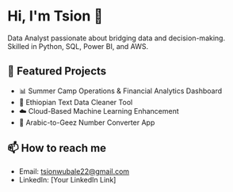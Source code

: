 # Hi, I'm Tsion 👋  
Data Analyst passionate about bridging data and decision-making.  
Skilled in Python, SQL, Power BI, and AWS.  

## 🚀 Featured Projects
- 📊 Summer Camp Operations & Financial Analytics Dashboard
- 🧹 Ethiopian Text Data Cleaner Tool
- ☁️ Cloud-Based Machine Learning Enhancement
- 🔢 Arabic-to-Geez Number Converter App

## 📫 How to reach me
- Email: tsionwubale22@gmail.com
- LinkedIn: [Your LinkedIn Link]


